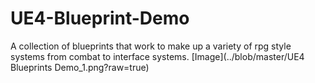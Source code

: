 # UE4-Blueprint-Demo
A collection of blueprints that work to make up a variety of rpg style systems from combat to interface systems.
[Image](../blob/master/UE4 Blueprints Demo_1.png?raw=true)
